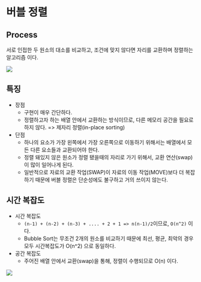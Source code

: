 # 버블 정렬
## Process
서로 인접한 두 원소의 대소를 비교하고, 조건에 맞지 않다면 자리를 교환하며 정렬하는 알고리즘 이다.

![](https://github.com/GimunLee/tech-refrigerator/raw/master/Algorithm/resources/bubble-sort-001.gif)

## 특징
- 장점
    - 구현이 매우 간단하다.
    - 정렬하고자 하는 배열 안에서 교환하는 방식이므로, 다른 메모리 공간을 필요로 하지 않다. => 제자리 정렬(in-place sorting)
- 단점
    - 하나의 요소가 가장 왼쪽에서 가장 오른쪽으로 이동하기 위해서는 배열에서 모든 다른 요소들과 교환되어야 한다.
    - 정렬 돼있지 않은 원소가 정렬 됐을때의 자리로 가기 위해서, 교환 연산(swap)이 많이 일어나게 된다.
    - 일반적으로 자료의 교환 작업(SWAP)이 자료의 이동 작업(MOVE)보다 더 복잡하기 때문에 버블 정렬은 단순성에도 불구하고 거의 쓰이지 않는다.

## 시간 복잡도
- 시간 복잡도
    - `(n-1) + (n-2) + (n-3) + .... + 2 + 1 => n(n-1)/2`이므로, `O(n^2)` 이다.
    - Bubble Sort는 무조건 2개의 원소를 비교하기 때문에 최선, 평균, 최악의 경우 모두 시간복잡도가 O(n^2) 으로 동일하다.
- 공간 복잡도
    - 주어진 배열 안에서 교환(swap)을 통해, 정렬이 수행되므로 O(n) 이다.

![](https://gmlwjd9405.github.io/images/algorithm-bubble-sort/sort-time-complexity.png)
